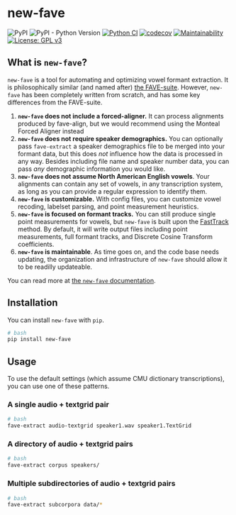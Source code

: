 # new-fave

![PyPI](https://img.shields.io/pypi/v/new-fave.png) ![PyPI - Python Version](https://img.shields.io/pypi/pyversions/new-fave) [![Python CI](https://github.com/Forced-Alignment-and-Vowel-Extraction/new-fave/actions/workflows/test-and-run.yml/badge.svg)](https://github.com/Forced-Alignment-and-Vowel-Extraction/new-fave/actions/workflows/test-and-run.yml) [![codecov](https://codecov.io/gh/Forced-Alignment-and-Vowel-Extraction/new-fave/graph/badge.svg?token=8JRGOB9NMN)](https://codecov.io/gh/Forced-Alignment-and-Vowel-Extraction/new-fave) [![Maintainability](https://api.codeclimate.com/v1/badges/2f00920067765c0ad77f/maintainability)](https://codeclimate.com/github/Forced-Alignment-and-Vowel-Extraction/new-fave/maintainability) [![License: GPL v3](https://img.shields.io/badge/License-GPL%20v3-blue.svg)](https://www.gnu.org/licenses/gpl-3.0)

## What is `new-fave`?

`new-fave` is a tool for automating and optimizing vowel formant extraction. It is philosophically similar (and named after) [the FAVE-suite](https://github.com/JoFrhwld/FAVE). However, `new-fave` has been completely written from scratch, and has some key differences from the FAVE-suite.

1. **`new-fave` does not include a forced-aligner.**
    It can process alignments produced by fave-align, 
    but we would recommend using the Monteal Forced Aligner instead
2. **`new-fave` does not require speaker demographics.**
    You can optionally pass `fave-extract` a speaker
    demographics file to be merged into your formant data,
    but this does *not* influence how the data is processed
    in any way. Besides including file name and speaker
    number data, you can pass *any* demographic information
    you would like.
3. **`new-fave` does not assume North American English vowels**.
    Your alignments can contain any set of vowels, in
    any transcription system, as long as you can provide 
    a regular expression to identify them.
4. **`new-fave` is customizable.**
    With config files, you can customize vowel recoding,
    labelset parsing, and point measurement heuristics.
5. **`new-fave` is focused on formant tracks.**
    You can still produce single point measurements 
    for vowels, but `new-fave` is built upon 
    the [FastTrack](https://fasttrackiverse.github.io/fasttrackpy/) method. By default, it will write 
    output files including point measurements, full
    formant tracks, and Discrete Cosine Transform 
    coefficients.
6. **`new-fave` is maintainable**. As time goes on, and the 
    code base needs updating, the organization and 
    infrastructure of `new-fave` should allow it to be
    readilly updateable.

You can read more at [the `new-fave` documentation](https://forced-alignment-and-vowel-extraction.github.io/new-fave/).

## Installation

You can install `new-fave` with `pip`.

```bash
# bash
pip install new-fave
```

## Usage

To use the default settings (which assume CMU 
dictionary transcriptions), you can use one of these 
patterns.

### A single audio + textgrid pair

```bash
# bash
fave-extract audio-textgrid speaker1.wav speaker1.TextGrid
```

### A directory of audio + textgrid pairs

```bash
# bash
fave-extract corpus speakers/
```

### Multiple subdirectories of audio + textgrid pairs

```bash
# bash
fave-extract subcorpora data/*
```